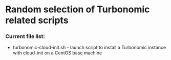 # Random selection of Turbonomic related scripts

### Current file list:
* turbonomic-cloud-init.sh - launch script to install a Turbonomic instance with cloud-init on a CentOS base machine
